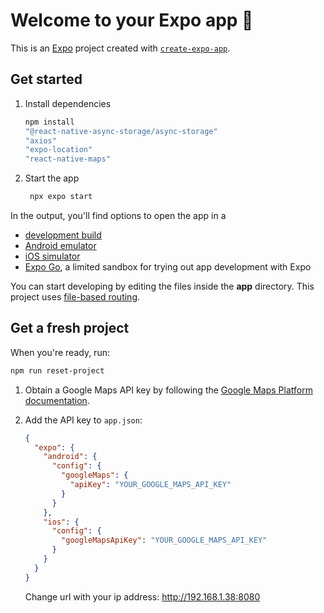 # Welcome to your Expo app 👋

This is an [Expo](https://expo.dev) project created with [`create-expo-app`](https://www.npmjs.com/package/create-expo-app).

## Get started

1. Install dependencies

   ```bash
   npm install
   "@react-native-async-storage/async-storage"
   "axios"
   "expo-location"
   "react-native-maps"
   ```

2. Start the app

   ```bash
    npx expo start
   ```

In the output, you'll find options to open the app in a

- [development build](https://docs.expo.dev/develop/development-builds/introduction/)
- [Android emulator](https://docs.expo.dev/workflow/android-studio-emulator/)
- [iOS simulator](https://docs.expo.dev/workflow/ios-simulator/)
- [Expo Go](https://expo.dev/go), a limited sandbox for trying out app development with Expo

You can start developing by editing the files inside the **app** directory. This project uses [file-based routing](https://docs.expo.dev/router/introduction).

## Get a fresh project

When you're ready, run:

```bash
npm run reset-project
```

1. Obtain a Google Maps API key by following the [Google Maps Platform documentation](https://developers.google.com/maps/documentation).
2. Add the API key to `app.json`:

   ```json
   {
     "expo": {
       "android": {
         "config": {
           "googleMaps": {
             "apiKey": "YOUR_GOOGLE_MAPS_API_KEY"
           }
         }
       },
       "ios": {
         "config": {
           "googleMapsApiKey": "YOUR_GOOGLE_MAPS_API_KEY"
         }
       }
     }
   }
   ```

   Change url with your ip address:
   http://192.168.1.38:8080
